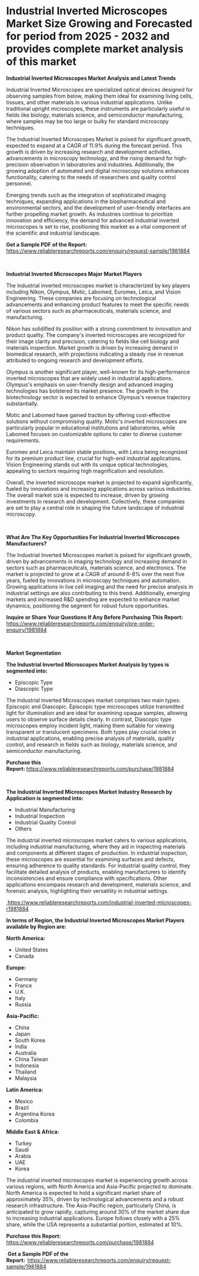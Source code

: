 <p><h1>Industrial Inverted Microscopes Market Size Growing and Forecasted for period from 2025 - 2032 and provides complete market analysis of this market</h1></p><p><strong>Industrial Inverted Microscopes Market Analysis and Latest Trends</strong></p>
<p><p>Industrial Inverted Microscopes are specialized optical devices designed for observing samples from below, making them ideal for examining living cells, tissues, and other materials in various industrial applications. Unlike traditional upright microscopes, these instruments are particularly useful in fields like biology, materials science, and semiconductor manufacturing, where samples may be too large or bulky for standard microscopy techniques.</p><p>The Industrial Inverted Microscopes Market is poised for significant growth, expected to expand at a CAGR of 11.9% during the forecast period. This growth is driven by increasing research and development activities, advancements in microscopy technology, and the rising demand for high-precision observation in laboratories and industries. Additionally, the growing adoption of automated and digital microscopy solutions enhances functionality, catering to the needs of researchers and quality control personnel.</p><p>Emerging trends such as the integration of sophisticated imaging techniques, expanding applications in the biopharmaceutical and environmental sectors, and the development of user-friendly interfaces are further propelling market growth. As industries continue to prioritize innovation and efficiency, the demand for advanced industrial inverted microscopes is set to rise, positioning this market as a vital component of the scientific and industrial landscape.</p></p>
<p><strong>Get a Sample PDF of the Report:&nbsp;</strong> <a href="https://www.reliableresearchreports.com/enquiry/request-sample/1981884?utm_campaign=2111&utm_medium=2&utm_source=Github&utm_content=ia&utm_term=12042025&utm_id=industrial-inverted-microscopes">https://www.reliableresearchreports.com/enquiry/request-sample/1981884</a></p>
<p>&nbsp;</p>
<p><strong>Industrial Inverted Microscopes Major Market Players</strong></p>
<p><p>The industrial inverted microscopes market is characterized by key players including Nikon, Olympus, Motic, Labomed, Euromex, Leica, and Vision Engineering. These companies are focusing on technological advancements and enhancing product features to meet the specific needs of various sectors such as pharmaceuticals, materials science, and manufacturing.</p><p>Nikon has solidified its position with a strong commitment to innovation and product quality. The company's inverted microscopes are recognized for their image clarity and precision, catering to fields like cell biology and materials inspection. Market growth is driven by increasing demand in biomedical research, with projections indicating a steady rise in revenue attributed to ongoing research and development efforts.</p><p>Olympus is another significant player, well-known for its high-performance inverted microscopes that are widely used in industrial applications. Olympus's emphasis on user-friendly design and advanced imaging technologies has bolstered its market presence. The growth in the biotechnology sector is expected to enhance Olympus's revenue trajectory substantially.</p><p>Motic and Labomed have gained traction by offering cost-effective solutions without compromising quality. Motic's inverted microscopes are particularly popular in educational institutions and laboratories, while Labomed focuses on customizable options to cater to diverse customer requirements.</p><p>Euromex and Leica maintain stable positions, with Leica being recognized for its premium product line, crucial for high-end industrial applications. Vision Engineering stands out with its unique optical technologies, appealing to sectors requiring high magnification and resolution.</p><p>Overall, the inverted microscope market is projected to expand significantly, fueled by innovations and increasing applications across various industries. The overall market size is expected to increase, driven by growing investments in research and development. Collectively, these companies are set to play a central role in shaping the future landscape of industrial microscopy.</p></p>
<p>&nbsp;</p>
<p><strong>What Are The Key Opportunities For Industrial Inverted Microscopes Manufacturers?</strong></p>
<p><p>The Industrial Inverted Microscopes market is poised for significant growth, driven by advancements in imaging technology and increasing demand in sectors such as pharmaceuticals, materials science, and electronics. The market is projected to grow at a CAGR of around 6-8% over the next five years, fueled by innovations in microscopy techniques and automation. Growing applications in live cell imaging and the need for precise analysis in industrial settings are also contributing to this trend. Additionally, emerging markets and increased R&D spending are expected to enhance market dynamics, positioning the segment for robust future opportunities.</p></p>
<p><strong>Inquire or Share Your Questions If Any Before Purchasing This Report:</strong> <a href="https://www.reliableresearchreports.com/enquiry/pre-order-enquiry/1981884?utm_campaign=2111&utm_medium=2&utm_source=Github&utm_content=ia&utm_term=12042025&utm_id=industrial-inverted-microscopes">https://www.reliableresearchreports.com/enquiry/pre-order-enquiry/1981884</a></p>
<p>&nbsp;</p>
<p><strong>Market Segmentation</strong></p>
<p><strong>The Industrial Inverted Microscopes Market Analysis by types is segmented into:</strong></p>
<p><ul><li>Episcopic Type</li><li>Diascopic Type</li></ul></p>
<p><p>The Industrial Inverted Microscopes market comprises two main types: Episcopic and Diascopic. Episcopic type microscopes utilize transmitted light for illumination and are ideal for examining opaque samples, allowing users to observe surface details clearly. In contrast, Diascopic type microscopes employ incident light, making them suitable for viewing transparent or translucent specimens. Both types play crucial roles in industrial applications, enabling precise analysis of materials, quality control, and research in fields such as biology, materials science, and semiconductor manufacturing.</p></p>
<p><strong>Purchase this Report:&nbsp;</strong><a href="https://www.reliableresearchreports.com/purchase/1981884?utm_campaign=2111&utm_medium=2&utm_source=Github&utm_content=ia&utm_term=12042025&utm_id=industrial-inverted-microscopes">https://www.reliableresearchreports.com/purchase/1981884</a></p>
<p>&nbsp;</p>
<p><strong>The Industrial Inverted Microscopes Market Industry Research by Application is segmented into:</strong></p>
<p><ul><li>Industrial Manufacturing</li><li>Industrial Inspection</li><li>Industrial Quality Control</li><li>Others</li></ul></p>
<p><p>The industrial inverted microscopes market caters to various applications, including industrial manufacturing, where they aid in inspecting materials and components at different stages of production. In industrial inspection, these microscopes are essential for examining surfaces and defects, ensuring adherence to quality standards. For industrial quality control, they facilitate detailed analysis of products, enabling manufacturers to identify inconsistencies and ensure compliance with specifications. Other applications encompass research and development, materials science, and forensic analysis, highlighting their versatility in industrial settings.</p></p>
<p><a href="https://www.reliableresearchreports.com/industrial-inverted-microscopes-r1981884?utm_campaign=2111&utm_medium=2&utm_source=Github&utm_content=ia&utm_term=12042025&utm_id=industrial-inverted-microscopes">&nbsp;https://www.reliableresearchreports.com/industrial-inverted-microscopes-r1981884</a></p>
<p><strong>In terms of Region, the Industrial Inverted Microscopes Market Players available by Region are:</strong></p>
<p>
    <p> <strong> North America: </strong>
        <ul>
            <li>United States</li>
            <li>Canada</li>
        </ul>
        </p> 
    <p> <strong> Europe: </strong>
        <ul>
            <li>Germany</li>
            <li>France</li>
            <li>U.K.</li>
            <li>Italy</li>
            <li>Russia</li>
        </ul>
        </p> 
    <p> <strong> Asia-Pacific: </strong>
        <ul>
            <li>China</li>
            <li>Japan</li>
            <li>South Korea</li>
            <li>India</li>
            <li>Australia</li>
            <li>China Taiwan</li>
            <li>Indonesia</li>
            <li>Thailand</li>
            <li>Malaysia</li>
        </ul>
        </p> 
    <p> <strong> Latin America: </strong>
        <ul>
            <li>Mexico</li>
            <li>Brazil</li>
            <li>Argentina Korea</li>
            <li>Colombia</li>
        </ul>
        </p> 
    <p> <strong> Middle East & Africa: </strong>
        <ul>
            <li>Turkey</li>
            <li>Saudi</li>
            <li>Arabia</li>
            <li>UAE</li>
            <li>Korea</li>
        </ul>
    </p>
    </p>
<p><p>The industrial inverted microscopes market is experiencing growth across various regions, with North America and Asia-Pacific projected to dominate. North America is expected to hold a significant market share of approximately 35%, driven by technological advancements and a robust research infrastructure. The Asia-Pacific region, particularly China, is anticipated to grow rapidly, capturing around 30% of the market share due to increasing industrial applications. Europe follows closely with a 25% share, while the USA represents a substantial portion, estimated at 10%.</p></p>
<p><strong>Purchase this Report: </strong><a href="https://www.reliableresearchreports.com/purchase/1981884?utm_campaign=2111&utm_medium=2&utm_source=Github&utm_content=ia&utm_term=12042025&utm_id=industrial-inverted-microscopes">https://www.reliableresearchreports.com/purchase/1981884</a></p>
<p>&nbsp;<strong>Get a Sample PDF of the Report:&nbsp;&nbsp;</strong><a href="https://www.reliableresearchreports.com/enquiry/request-sample/1981884?utm_campaign=2111&utm_medium=2&utm_source=Github&utm_content=ia&utm_term=12042025&utm_id=industrial-inverted-microscopes">https://www.reliableresearchreports.com/enquiry/request-sample/1981884</a></p>
<p><strong></strong></p>
<p><p></p><p></p><p></p></p>